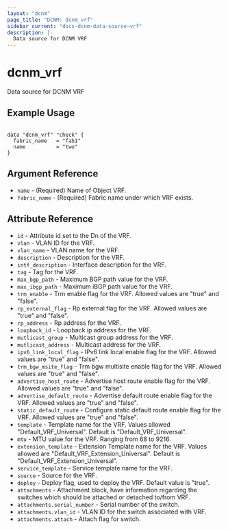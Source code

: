 ```yaml
---
layout: "dcnm"
page_title: "DCNM: dcnm_vrf"
sidebar_current: "docs-dcnm-data-source-vrf"
description: |-
  Data source for DCNM VRF
---
```


# dcnm_vrf

Data source for DCNM VRF

## Example Usage

```hcl

data "dcnm_vrf" "check" {
  fabric_name   = "fab1"
  name          = "two" 
}

```

## Argument Reference

* `name` - (Required) Name of Object VRF.
* `fabric_name` - (Required) Fabric name under which VRF exists.

## Attribute Reference

* `id` - Attribute id set to the Dn of the VRF.
* `vlan` - VLAN ID for the VRF.
* `vlan_name` - VLAN name for the VRF.
* `description` - Description for the VRF.
* `intf_description` - Interface description for the VRF.
* `tag` - Tag for the VRF.
* `max_bgp_path` - Maximum BGP path value for the VRF.
* `max_ibgp_path` - Maximum iBGP path value for the VRF.
* `trm_enable` - Trm enable flag for the VRF. Allowed values are "true" and "false".
* `rp_external_flag` - Rp external flag for the VRF. Allowed values are "true" and "false".
* `rp_address` - Rp address for the VRF.
* `loopback_id` - Loopback ip address for the VRF.
* `mutlicast_group` - Multicast group address for the VRF.
* `mutlicast_address` - Multicast address for the VRF.
* `ipv6_link_local_flag` - IPv6 link local enable flag for the VRF. Allowed values are "true" and "false".
* `trm_bgw_msite_flag` - Trm bgw multisite enable flag for the VRF. Allowed values are "true" and "false".
* `advertise_host_route` - Advertise host route enable flag for the VRF. Allowed values are "true" and "false".
* `advertise_default_route` - Advertise default route enable flag for the VRF. Allowed values are "true" and "false".
* `static_default_route` - Configure static default route enable flag for the VRF. Allowed values are "true" and "false".
* `template` - Template name for the VRF. Values allowed "Default_VRF_Universal". Default is "Default_VRF_Universal".
* `mtu` - MTU value for the VRF. Ranging from 68 to 9216.
* `extension_template` - Extension Template name for the VRF. Values allowed are "Default_VRF_Extension_Universal". Default is "Default_VRF_Extension_Universal".
* `service_template` - Service template name for the VRF.
* `source` - Source for the VRF.
* `deploy` - Deploy flag, used to deploy the VRF. Default value is "true".
* `attachments` - Attachment block, have information regarding the switches which should be attached or detached to/from VRF.
* `attachments.serial_number` - Serial number of the switch.
* `attachments.vlan_id` - VLAN ID for the switch associated with VRF.
* `attachments.attach` - Attach flag for switch.
